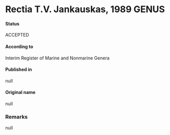 # Rectia T.V. Jankauskas, 1989 GENUS

#### Status
ACCEPTED

#### According to
Interim Register of Marine and Nonmarine Genera

#### Published in
null

#### Original name
null

### Remarks
null